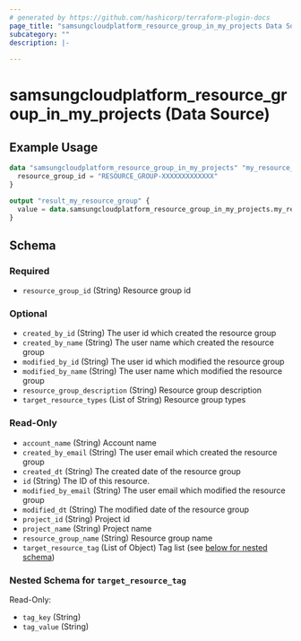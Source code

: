```yaml
---
# generated by https://github.com/hashicorp/terraform-plugin-docs
page_title: "samsungcloudplatform_resource_group_in_my_projects Data Source - scp"
subcategory: ""
description: |-
  
---
```


# samsungcloudplatform_resource_group_in_my_projects (Data Source)



## Example Usage

```terraform
data "samsungcloudplatform_resource_group_in_my_projects" "my_resource_group_in_my_projects" {
  resource_group_id = "RESOURCE_GROUP-XXXXXXXXXXXXX"
}

output "result_my_resource_group" {
  value = data.samsungcloudplatform_resource_group_in_my_projects.my_resource_group_in_my_projects
}
```

<!-- schema generated by tfplugindocs -->
## Schema

### Required

- `resource_group_id` (String) Resource group id

### Optional

- `created_by_id` (String) The user id which created the resource group
- `created_by_name` (String) The user name which created the resource group
- `modified_by_id` (String) The user id which modified the resource group
- `modified_by_name` (String) The user name which modified the resource group
- `resource_group_description` (String) Resource group description
- `target_resource_types` (List of String) Resource group types

### Read-Only

- `account_name` (String) Account name
- `created_by_email` (String) The user email which created the resource group
- `created_dt` (String) The created date of the resource group
- `id` (String) The ID of this resource.
- `modified_by_email` (String) The user email which modified the resource group
- `modified_dt` (String) The modified date of the resource group
- `project_id` (String) Project id
- `project_name` (String) Project name
- `resource_group_name` (String) Resource group name
- `target_resource_tag` (List of Object) Tag list (see [below for nested schema](#nestedatt--target_resource_tag))

<a id="nestedatt--target_resource_tag"></a>
### Nested Schema for `target_resource_tag`

Read-Only:

- `tag_key` (String)
- `tag_value` (String)


